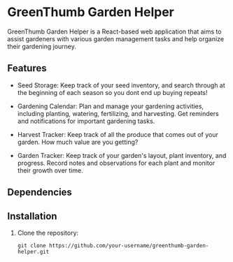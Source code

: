 # GreenThumb Garden Helper

GreenThumb Garden Helper is a React-based web application that aims to assist gardeners with various garden management tasks and help organize their gardening journey.

## Features

- Seed Storage: Keep track of your seed inventory, and search through at the beginning of each season so you dont end up buying repeats!

- Gardening Calendar: Plan and manage your gardening activities, including planting, watering, fertilizing, and harvesting. Get reminders and notifications for important gardening tasks.

- Harvest Tracker: Keep track of all the produce that comes out of your garden. How much value are you getting?

- Garden Tracker: Keep track of your garden's layout, plant inventory, and progress. Record notes and observations for each plant and monitor their growth over time.

## Dependencies


## Installation

1. Clone the repository:

   ```shell
   git clone https://github.com/your-username/greenthumb-garden-helper.git
